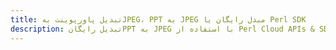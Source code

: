 ---title: تبدیل پاورپوینت بهJPEG، PPT به JPEG مبدل رایگان یا Perl SDKdescription: تبدیل رایگانPPT به JPEG با استفاده از Perl Cloud APIs & SDK. همچنین اسناد Microsoft PowerPoint را در Cloud ایجاد، ویرایش و رندر کنید.---